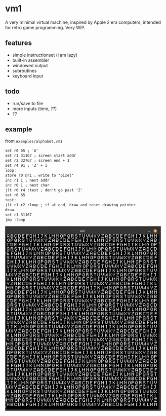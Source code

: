 # vm1
A very minimal virtual machine, inspired by Apple 2 era computers, intended for retro game programming. Very WIP.

## features
- simple instructionset (i am lazy)
- built-in assembler
- windowed output
- subroutines
- keyboard input

## todo
- run/save to file
- more inputs (time, ??)
- ??

## example
from `examples/alphabet.vm1`
```
set r0 65 ; 'A'
set r1 31167 ; screen start addr
set r2 32767 ; screen end + 1
set r4 91 ; 'Z' + 1
loop:
store r0 @r1 ; write to "pixel"
inc r1 1 ; next addr
inc r0 1 ; next char
jlt r0 r4 :test ; don't go past 'Z'
set r0 65
test:
jlt r1 r2 :loop ; if at end, draw and reset drawing pointer
draw
set r1 31167
jmp :loop
```

![a screenshot](https://github.com/C34A/vm1/blob/master/res/screenshot.png?raw=true)
